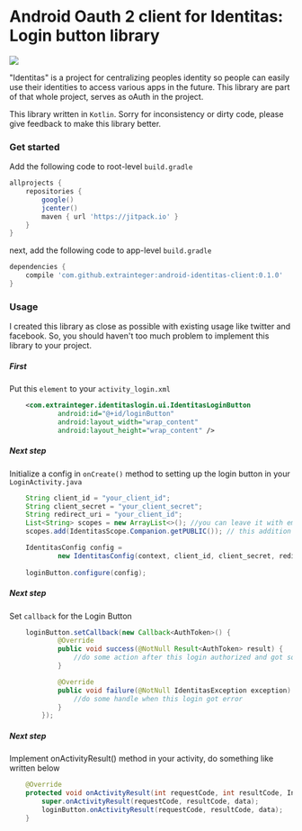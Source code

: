 # Android Oauth 2 client for Identitas: Login button library

[![](https://jitpack.io/v/extrainteger/android-identitas-client.svg)](https://jitpack.io/#extrainteger/android-identitas-client)

"Identitas" is a project for centralizing peoples identity so people can easily use their identities to access various apps in the future. This library are part of that whole project, serves as oAuth in the project.

This library written in ``Kotlin``. Sorry for inconsistency or dirty code, please give feedback to make this library better.

### Get started
Add the following code to root-level ``build.gradle`` 
```groovy
allprojects {
    repositories {
        google()
        jcenter()
        maven { url 'https://jitpack.io' }
    }
}
```
next, add the following code to app-level ``build.gradle`` 
```groovy
dependencies {
    compile 'com.github.extrainteger:android-identitas-client:0.1.0'
}
```

### Usage
I created this library as close as possible with existing usage like twitter and facebook. So, you should haven't too much problem to implement this library to your project.

##### First
Put this ``element`` to your ``activity_login.xml``
```xml
    <com.extrainteger.identitaslogin.ui.IdentitasLoginButton
            android:id="@+id/loginButton"
            android:layout_width="wrap_content"
            android:layout_height="wrap_content" />
```
##### Next step
Initialize a config in ``onCreate()`` method to setting up the login button in your ``LoginActivity.java``
```java
    String client_id = "your_client_id";
    String client_secret = "your_client_secret";
    String redirect_uri = "your_client_id";
    List<String> scopes = new ArrayList<>(); //you can leave it with empty data
    scopes.add(IdentitasScope.Companion.getPUBLIC()); // this addition just an example

    IdentitasConfig config = 
            new IdentitasConfig(context, client_id, client_secret, redirect_uri, scopes);
    
    loginButton.configure(config);
```
##### Next step
Set ``callback`` for the Login Button 
```java
    loginButton.setCallback(new Callback<AuthToken>() {
            @Override
            public void success(@NotNull Result<AuthToken> result) {
                //do some action after this login authorized and got some token
            }

            @Override
            public void failure(@NotNull IdentitasException exception) {
                //do some handle when this login got error
            }
        });
```

##### Next step
Implement onActivityResult() method in your activity, do something like written below
```java
    @Override
    protected void onActivityResult(int requestCode, int resultCode, Intent data) {
        super.onActivityResult(requestCode, resultCode, data);
        loginButton.onActivityResult(requestCode, resultCode, data);
    }
```
